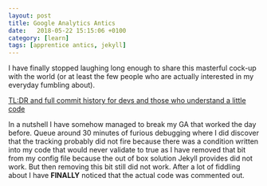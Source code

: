 ```yaml
---
layout: post
title: Google Analytics Antics
date:   2018-05-22 15:15:06 +0100
category: [learn]
tags: [apprentice antics, jekyll]
---
```


I have finally stopped laughing long enough to share this masterful cock-up with the world (or at least the few people who are actually interested in my everyday fumbling about).

[TL:DR and full commit history for devs and those who understand a little code](https://github.com/krisztin/krisztin.github.io/issues/23)

In a nutshell I have somehow managed to break my GA that worked the day before. Queue around 30 minutes of furious debugging where I did discover that the tracking probably did not fire because there was a condition written into my code that would never validate to true as I have removed that bit from my config file because the out of box solution Jekyll provides did not work.
But then removing this bit still did not work. After a lot of fiddling about I have **FINALLY** noticed that the actual code was commented out.
